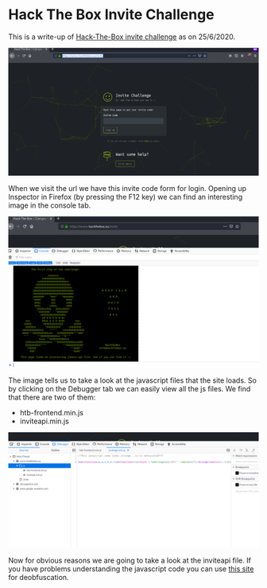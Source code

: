 <h1>Hack The Box Invite Challenge</h1>

This is a write-up of [Hack-The-Box invite challenge](https://www.hackthebox.eu/invite) as on 25/6/2020.

![Screenshot of initial page](https://github.com/R00TH4UNT/Hack-The-Box/blob/master/Invite%20Challenge/Screenshot_2020-06-25_20-59-34.png)

When we visit the url we have this invite code form for login.
Opening up Inspector in Firefox (by pressing the F12 key) we can find an interesting image in the console tab.

![Screenshot of console](https://github.com/R00TH4UNT/Hack-The-Box/blob/master/Invite%20Challenge/Screenshot_2020-06-25_21-14-59.png)

The image tells us to take a look at the javascript files that the site loads.
So by clicking on the Debugger tab we can easily view all the js files. We find that there are two of them:
* htb-frontend.min.js
* inviteapi.min.js

![Screenshot of Debugger tab](https://github.com/R00TH4UNT/Hack-The-Box/blob/master/Invite%20Challenge/Screenshot_2020-06-25_21-20-45.png)

Now for obvious reasons we are going to take a look at the inviteapi file. If you have problems understanding the javascript code you can use [this site](www.jsnice.org) for deobfuscation.
